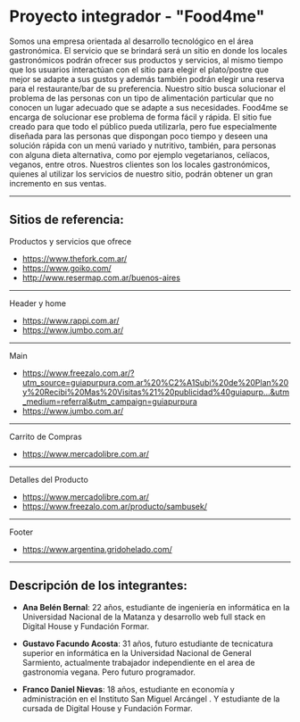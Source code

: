 # Proyecto integrador - "Food4me"
Somos una empresa orientada al desarrollo tecnológico en el área gastronómica. El servicio que se brindará será un sitio en donde los locales gastronómicos podrán ofrecer sus productos y servicios, al mismo tiempo que los usuarios interactúan con el sitio para elegir el plato/postre que mejor se adapte a sus gustos y además también podrán elegir una reserva para el restaurante/bar de su preferencia. Nuestro sitio busca solucionar el problema de las personas con un tipo de alimentación particular que no conocen un lugar adecuado que se adapte a sus necesidades. Food4me se encarga de solucionar ese problema de forma fácil y rápida.
El sitio fue creado para que todo el público pueda utilizarla, pero fue especialmente diseñada para las personas que dispongan poco tiempo y deseen una solución rápida con un menú variado y nutritivo, también, para personas con alguna dieta alternativa, como por ejemplo vegetarianos, celíacos, veganos, entre otros. 
Nuestros clientes son los locales gastronómicos, quienes al utilizar los servicios de nuestro sitio, podrán obtener un gran incremento en sus ventas.
 
-----------------------------------------------------
## Sitios de referencia:
Productos y servicios que ofrece
* https://www.thefork.com.ar/
* https://www.goiko.com/
* http://www.resermap.com.ar/buenos-aires
-----------------------------------------------------
Header y home
* https://www.rappi.com.ar/
* https://www.jumbo.com.ar/
-----------------------------------------------------
Main
* https://www.freezalo.com.ar/?utm_source=guiapurpura.com.ar%20%C2%A1Subi%20de%20Plan%20y%20Recibi%20Mas%20Visitas%21%20publicidad%40guiapurp...&utm_medium=referral&utm_campaign=guiapurpura
* https://www.jumbo.com.ar/
-----------------------------------------------------
Carrito de Compras
* https://www.mercadolibre.com.ar/
-----------------------------------------------------
Detalles del Producto
* https://www.mercadolibre.com.ar/
* https://www.freezalo.com.ar/producto/sambusek/
-----------------------------------------------------
Footer
* https://www.argentina.gridohelado.com/
-----------------------------------------------------
## Descripción de los integrantes:
* **Ana Belén Bernal**: 22 años, estudiante de ingeniería en informática en la Universidad Nacional de la Matanza y desarrollo web full stack en Digital House y Fundación Formar.

* **Gustavo Facundo Acosta**: 31 años, futuro estudiante de tecnicatura superior en informática en la Universidad Nacional de General Sarmiento, actualmente trabajador independiente en el area de gastronomia vegana. Pero futuro programador.

* **Franco Daniel Nievas**: 18 años, estudiante en economía y administración en el Instituto San Miguel Arcángel .  Y estudiante de la cursada de Digital House y Fundación Formar.
